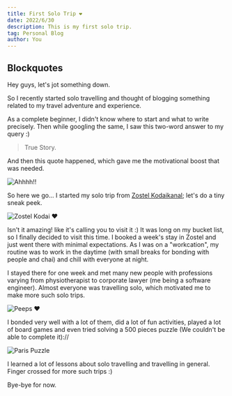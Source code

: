 ```yaml
---
title: First Solo Trip ❤️
date: 2022/6/30
description: This is my first solo trip.
tag: Personal Blog
author: You
---
```

## Blockquotes

Hey guys, let's jot something down.

So I recently started solo travelling and thought of blogging something related to my travel adventure and experience.

As a complete beginner, I didn't know where to start and what to write precisely. Then while googling the same, I saw this two-word answer to my query :)

>True Story.

And then this quote happened, which gave me the motivational boost that was needed.

![Ahhhh!!](https://quotefancy.com/media/wallpaper/3840x2160/1615599-Eugene-Fitch-Ware-Quote-All-glory-comes-from-daring-to-begin.jpg)

So here we go...
I started my solo trip from [Zostel Kodaikanal](https://www.zostel.com/zostel/kodaikanal); let's do a tiny sneak peek.

![Zostel Kodai ❤️](https://img.cdn.zostel.com/zostel/gallery/images/aHFewfv2QIOIZX4Zi3bpUA/zostel-kodaikanal-hostel-20201105110219.jpg?w=1280&h=720&fit=crop&crop=faces&bg=fff)

Isn't it amazing! like it's calling you to visit it :) It was long on my bucket list, so I finally decided to visit this time.
I booked a week's stay in Zostel and just went there with minimal expectations. As I was on a "workcation", my routine was to work in the daytime (with small breaks for bonding with people and chai) and chill with everyone at night.

I stayed there for one week and met many new people with professions varying from physiotherapist to corporate lawyer (me being a software engineer). Almost everyone was travelling solo, which motivated me to make more such solo trips.

![Peeps ❤️](https://echo-backgrounds.s3.ap-south-1.amazonaws.com/Screenshot+2022-06-01+at+9.06.53+PM.png)

I bonded very well with a lot of them, did a lot of fun activities, played a lot of board games and even tried solving a 500 pieces puzzle (We couldn't be able to complete it)://

![Paris Puzzle](https://somils-travel-blog.s3.ap-south-1.amazonaws.com/paris_puzzle.jpg)

I learned a lot of lessons about solo travelling and travelling in general.
Finger crossed for more such trips :)

Bye-bye for now.
